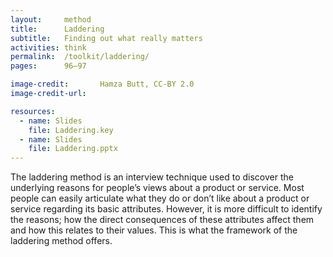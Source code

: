 ```yaml
---
layout:     method
title:      Laddering
subtitle:   Finding out what really matters
activities: think
permalink:  /toolkit/laddering/
pages:      96–97

image-credit:       Hamza Butt, CC-BY 2.0
image-credit-url: 

resources:
  - name: Slides
    file: Laddering.key
  - name: Slides
    file: Laddering.pptx
---
```


The laddering method is an interview technique used to discover the underlying reasons for people’s views about a product or service. Most people can easily articulate what they do or don’t like about a product or service regarding its basic attributes. However, it is more difficult to identify the reasons; how the direct consequences of these attributes affect them and how this relates to their values. This is what the framework of the laddering method offers.